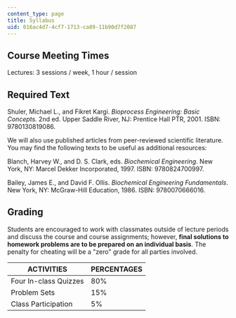 ```yaml
---
content_type: page
title: Syllabus
uid: 016ac4d7-4cf7-1713-ca89-11b90d7f2087
---
```


Course Meeting Times
--------------------

Lectures: 3 sessions / week, 1 hour / session

Required Text
-------------

Shuler, Michael L., and Fikret Kargi. _Bioprocess Engineering: Basic Concepts._ 2nd ed. Upper Saddle River, NJ: Prentice Hall PTR, 2001. ISBN: 9780130819086.

We will also use published articles from peer-reviewed scientific literature. You may find the following texts to be useful as additional resources:

Blanch, Harvey W., and D. S. Clark, eds. _Biochemical Engineering_. New York, NY: Marcel Dekker Incorporated, 1997. ISBN: 9780824700997.

Bailey, James E., and David F. Ollis. _Biochemical Engineering Fundamentals_. New York, NY: McGraw-Hill Education, 1986. ISBN: 9780070666016.

Grading
-------

Students are encouraged to work with classmates outside of lecture periods and discuss the course and course assignments; however, **final solutions to homework problems are to be prepared on an individual basis**. The penalty for cheating will be a "zero" grade for all parties involved.

| ACTIVITIES | PERCENTAGES |
| --- | --- |
| Four In-class Quizzes | 80% |
| Problem Sets | 15% |
| Class Participation | 5%